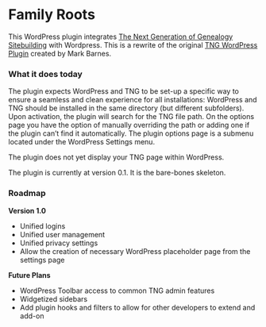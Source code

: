 # Family Roots

This WordPress plugin integrates [The Next Generation of Genealogy Sitebuilding](http://www.tngsitebuilding.com) with Wordpress. This is a rewrite of the original [TNG WordPress Plugin](http://www.4-14.org.uk/wordpress-plugins/tng) created by Mark Barnes. 

### What it does today
The plugin expects WordPress and TNG to be set-up a specific way to ensure a seamless and clean experience for all installations: WordPress and TNG should be installed in the same directory (but different subfolders). Upon activation, the plugin will search for the TNG file path. On the options page you have the option of manually overriding the path or adding one if the plugin can’t find it automatically. The plugin options page is a submenu located under the WordPress Settings menu.

The plugin does not yet display your TNG page within WordPress.

The plugin is currently at version 0.1. It is the bare-bones skeleton.

### Roadmap
**Version 1.0**

* Unified logins
* Unified user management
* Unified privacy settings
* Allow the creation of necessary WordPress placeholder page from the settings page

**Future Plans**

* WordPress Toolbar access to common TNG admin features
* Widgetized sidebars
* Add plugin hooks and filters to allow for other developers to extend and add-on